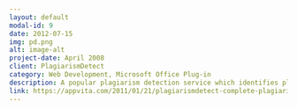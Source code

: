 ```yaml
---
layout: default
modal-id: 9
date: 2012-07-15
img: pd.png
alt: image-alt
project-date: April 2008
client: PlagiarismDetect
category: Web Development, Microsoft Office Plug-in
description: A popular plagiarism detection service which identifies plagiarism in texts using advanced algorithms.
link: https://appvita.com/2011/01/21/plagiarismdetect-complete-plagiarism-protection/
---
```

